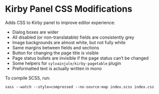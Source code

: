 # Kirby Panel CSS Modifications

Adds CSS to Kirby panel to improve editor experience:
- Dialog boxes are wider
- All disabled (or non-translatable) fields are consistently grey
- Image backgrounds are almost white, but not fully white
- Same margins between fields and sections
- Button for changing the page title is visible
- Page status bullets are invisible if the page status can’t be changed
- Some helpers for `sylvainjule/kirby-pagetable` plugin
- Preformatted text is actually written in mono

To compile SCSS, run:
```
sass --watch --style=compressed --no-source-map index.scss index.css
```
